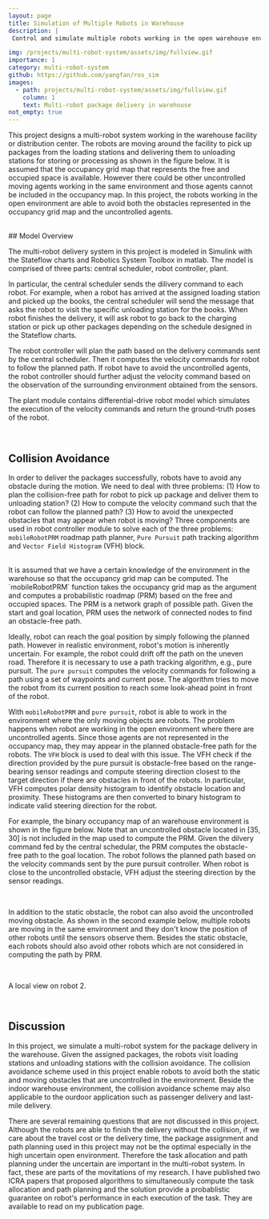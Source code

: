 ```yaml
---
layout: page
title: Simulation of Multiple Robots in Warehouse
description: |
 Control and simulate multiple robots working in the open warehouse environment where other uncontrolled agents are working around. The robots are expected to visit the assigned tasks and avoid not only the obstacles that are represented by the occupancy map (e.g. shelf, wall) but also  the uncontrolled static and moving agents that are not represented by the occupancy map. 

img: /projects/multi-robot-system/assets/img/fullview.gif
importance: 1
category: multi-robot-system
github: https://github.com/yangfan/ros_sim
images:
  - path: projects/multi-robot-system/assets/img/fullview.gif
    column: 1
    text: Multi-robot package delivery in warehouse
not_empty: true
---
```

This project designs a multi-robot system working in the warehouse facility or distribution center. The robots are moving around the facility to pick up packages from the loading stations and delivering them to unloading stations for storing or processing as shown in the figure below. It is assumed that the occupancy grid map that represents the free and occupied space is available. However there could be other uncontrolled moving agents working in the same environment and those agents cannot be included in the occupancy map. In this project, the robots working in the open environment are able to avoid both the obstacles represented in the occupancy grid map and the uncontrolled agents. 

<div class="row justify-content-center">
    <div class="col-6">
        <img class="img-fluid rounded z-depth-1" src="{{ 'projects/multi-robot-system/assets/img/warehouse.png' | relative_url }}" alt=""/>
    </div>
</div>  
<br />
## Model Overview

The multi-robot delivery system in this project is modeled in Simulink with the Stateflow charts and Robotics System Toolbox in matlab. The model is comprised of three parts: central scheduler, robot controller, plant.

In particular, the central scheduler sends the dilivery command to each robot. For example, when a robot has arrived at the assigned loading station and picked up the books, the central scheduler will send the message that asks the robot to visit the specific unloading station for the books. When robot finishes the delivery, it will ask robot to go back to the charging station or pick up other packages depending on the schedule designed in the Stateflow charts.

The robot controller will plan the path based on the delivery commands sent by the central scheduler. Then it computes the velocity commands for robot to follow the planned path. If robot have to avoid the uncontrolled agents, the robot controller should further adjust the velocity command based on the observation of the surrounding environment obtained from the sensors.

The plant module contains differential-drive robot model which simulates the execution of the velocity commands and return the ground-truth poses of the robot.

<div class="row justify-content-center">
    <div class="col">
        <img class="img-fluid rounded z-depth-1" src="{{ 'projects/multi-robot-system/assets/img/model.png' | relative_url }}" alt=""/>
    </div>
</div>
<br />

## Collision Avoidance

In order to deliver the packages successfully, robots have to avoid any obstacle during the motion. We need to deal with three problems: (1) How to plan the collision-free path for robot to pick up package and deliver them to unloading station? (2) How to compute the velocity command such that the robot can follow the planned path? (3) How to avoid the unexpected obstacles that may appear when robot is moving? Three components are used in robot controller module to solve each of the three problems: `mobileRobotPRM` roadmap path planner, `Pure Pursuit` path tracking algorithm and `Vector Field Histogram` (VFH) block.

<div class="row justify-content-center">
    <div class="col">
        <img class="img-fluid rounded z-depth-1" src="{{ 'projects/multi-robot-system/assets/img/robot_controller.png' | relative_url }}" alt=""/>
    </div>
</div>
<br/>
 It is assumed that we have a certain knowledge of the environment in the warehouse so that the occupancy grid map can be computed. The `mobileRobotPRM` function takes the occupancy grid map as the argument and computes a probabilistic roadmap (PRM) based on the free and occupied spaces. The PRM is a network graph of possible path. Given the start and goal location, PRM uses the network of connected nodes to find an obstacle-free path.  

 Ideally, robot can reach the goal position by simply following the planned path. However in realistic environment, robot's motion is inherently uncertain. For example, the robot could drift off the path on the uneven road. Therefore it is necessary to use a path tracking algorithm, e.g., pure pursuit. The `pure pursuit` computes the velocity commands for following a path using a set of waypoints and current pose. The algorithm tries to move the robot from its current position to reach some look-ahead point in front of the robot.

 With `mobileRobotPRM` and `pure pursuit`, robot is able to work in the environment where the only moving objects are robots. The problem happens when robot are working in the open environment where there are uncontrolled agents. Since those agents are not represented in the occupancy map, they may appear in the planned obstacle-free path for the robots. The `VFH` block is used to deal with this issue. The VFH check if the direction provided by the pure pursuit is obstacle-free based on the range-bearing sensor readings and compute steering direction closest to the target direction if there are obstacles in front of the robots. In particular, VFH computes polar density histogram to identify obstacle location and proximity. These histograms are then converted to binary histogram to indicate valid steering direction for the robot.

 For example, the binary occupancy map of an warehouse environment is shown in the figure below. Note that an uncontrolled obstacle located in [35, 30] is not included in the map used to compute the PRM. Given the dilvery command fed by the central schedular, the PRM computes the obstacle-free path to the goal location. The robot follows the planned path based on the velocity commands sent by the pure pursuit controller. When robot is close to the uncontrolled obstacle, VFH adjust the steering direction by the sensor readings.
 
<div class="row justify-content-center">
    <div class="col">
        <img class="img-fluid rounded z-depth-1" src="{{ 'projects/multi-robot-system/assets/img/single_robot.gif' | relative_url }}" alt=""/>
    </div>
</div>
<br/>

In addition to the static obstacle, the robot can also avoid the uncontrolled moving obstacle. As shown in the second example below, multiple robots are moving in the same environment and they don't know the position of other robots until the sensors observe them. Besides the static obstacle, each robots should also avoid other robots which are not considered in computing the path by PRM. 

<div class="row justify-content-center">
    <div class="col">
        <img class="img-fluid rounded z-depth-1" src="{{ 'projects/multi-robot-system/assets/img/fullview.gif' | relative_url }}" alt=""/>
    </div>
</div>
<br/>

A local view on robot 2.

<div class="row justify-content-center">
    <div class="col">
        <img class="img-fluid rounded z-depth-1" src="{{ 'projects/multi-robot-system/assets/img/view2.gif' | relative_url }}" alt=""/>
    </div>
</div>
<br/>

## Discussion

In this project, we simulate a multi-robot system for the package delivery in the warehouse. Given the assigned packages, the robots visit loading stations and unloading stations with the collision avoidance. The collision avoidance scheme used in this project enable robots to avoid both the static and moving obstacles that are uncontrolled in the environment. Beside the indoor warehouse environment, the collision avoidance scheme may also applicable to the ourdoor application such as passenger delivery and last-mile delivery. 

There are several remaining questions that are not discussed in this project. Although the robots are able to finish the delivery without the collision, if we care about the travel cost or the delivery time, the package assignment and path planning used in this project may not be the optimal especially in the high uncertain open environment. Therefore the task allocation and path planning under the uncertain are important in the multi-robot system. In fact, these are parts of the movitations of my research. I have published two ICRA papers that proposed algorithms to simultaneously compute the task allocation and path planning and the solution provide a probablistic guarantee on robot's performance in each execution of the task. They are available to read on my publication page.
